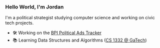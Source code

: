 ### Hello World, I'm Jordan
I'm a political strategist studying computer science and working on civic tech projects. 

- 🛠 Working on the [BPI Political Ads Tracker](https://politicaladstracker.com/)
- 📚 Learning Data Structures and Algorithms ([CS 1332 @ GaTech](https://gt-student-wiki.org/mediawiki/index.php/CS_1332))


<!--
**jordantannen/jordantannen** is a ✨ _special_ ✨ repository because its `README.md` (this file) appears on your GitHub profile.

Here are some ideas to get you started:

- 🔭 I’m currently working on ...
- 🌱 I’m currently learning ...
- 👯 I’m looking to collaborate on ...
- 🤔 I’m looking for help with ...
- 💬 Ask me about ...
- 📫 How to reach me: ...
- ⚡ Fun fact: ...
-->
